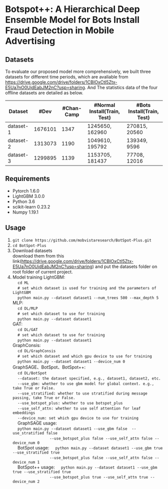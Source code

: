 # Botspot++: A Hierarchical Deep Ensemble Model for Bots Install Fraud Detection in Mobile Advertising
## Datasets
To evaluate our proposed model more comprehensively, we built three datasets for different time periods, which are avaliable from https://drive.google.com/drive/folders/1CBIOxCtI5Ztx-E5Ua7nO0UjdEabJM2nC?usp=sharing. And The statistics data of the four offline datasets are detailed as below.

| Dataset | #Dev | #Chan-Camp | #Normal Install(Train, Test) | #Bots Install(Train, Test) |
| ------------- | ------------- | ------------- | ------------- | ------------- |
| dataset-1 | 1676101 | 1347 | 1245650, 162960 | 270815, 20560 |
| dataset-2 | 1313073 | 1190 | 1049610, 195792  | 139349, 9596 |
| dataset-3 | 1299895 | 1139 | 1153705, 181437 | 77708, 12016  |

## Requirements
* Pytorch 1.6.0
* LightGBM 3.0.0
* Python 3.6
* scikit-learn 0.23.2
* Numpy 1.19.1

## Usage
1. ```git clone https://github.com/mobvistaresearch/BotSpot-Plus.git```
2. ```cd BotSpot-Plus```
3. Download datasets  
download them from this link(https://drive.google.com/drive/folders/1CBIOxCtI5Ztx-E5Ua7nO0UjdEabJM2nC?usp=sharing) and put the datasets folder on root folder of current project.
4. Model training
LightGBM:  
&nbsp;&nbsp;&nbsp;&nbsp;```cd ML```  
&nbsp;&nbsp;&nbsp;&nbsp;```# set which dataset is used for training and the parameters of LightGBM```  
&nbsp;&nbsp;&nbsp;&nbsp;```python main.py --dataset dataset1 --num_trees 500 --max_depth 5```  
MLP:   
&nbsp;&nbsp;&nbsp;&nbsp;```cd DL/MLP```  
&nbsp;&nbsp;&nbsp;&nbsp;```# set which dataset to use for training```  
&nbsp;&nbsp;&nbsp;&nbsp;```python main.py --dataset dataset1```  
GAT:   
&nbsp;&nbsp;&nbsp;&nbsp;```cd DL/GAT```  
&nbsp;&nbsp;&nbsp;&nbsp;```# set which dataset to use for training```  
&nbsp;&nbsp;&nbsp;&nbsp;```python main.py --dataset dataset1```  
GraphConsis:   
&nbsp;&nbsp;&nbsp;&nbsp;```cd DL/GraphConsis```  
&nbsp;&nbsp;&nbsp;&nbsp;```# set which dataset and which gpu device to use for training```  
&nbsp;&nbsp;&nbsp;&nbsp;```python main.py --dataset dataset1 --device_num 0```  
GraphSAGE、BotSpot、BotSpot++:  
&nbsp;&nbsp;&nbsp;&nbsp;```cd DL/BotSpot```  
&nbsp;&nbsp;&nbsp;&nbsp;```--dataset: the dataset specified, e.g., dataset1, dataset2, etc.```  
&nbsp;&nbsp;&nbsp;&nbsp;```--use_gbm: whether to use gbm model for global context. e.g., take True or False.```   
&nbsp;&nbsp;&nbsp;&nbsp;```--use_stratified: whether to use stratified during message passing, take True or False.```  
&nbsp;&nbsp;&nbsp;&nbsp;```--use_botspot_plus: whether to use botspot_plus```  
&nbsp;&nbsp;&nbsp;&nbsp;```--use_self_attn: whether to use self attention for leaf embeddings```  
&nbsp;&nbsp;&nbsp;&nbsp;```--device_num: set which gpu device to use for training```  
&nbsp;&nbsp;&nbsp;&nbsp;GraphSAGE usage:  
&nbsp;&nbsp;&nbsp;&nbsp;```python main.py --dataset dataset1 --use_gbm false  --use_stratified false```  
&nbsp;&nbsp;&nbsp;&nbsp;&nbsp;&nbsp;&nbsp;&nbsp;&nbsp;&nbsp;&nbsp;&nbsp;&nbsp;&nbsp;&nbsp;&nbsp;&nbsp;&nbsp;&nbsp;&nbsp;&nbsp;&nbsp;&nbsp;&nbsp;&nbsp;&nbsp;&nbsp;&nbsp;&nbsp;&nbsp;```--use_botspot_plus false --use_self_attn false --device_num 0```  
&nbsp;&nbsp;&nbsp;&nbsp;BotSpot usage:
&nbsp;&nbsp;&nbsp;&nbsp;```python main.py --dataset dataset1 --use_gbm true --use_stratified true```  
&nbsp;&nbsp;&nbsp;&nbsp;&nbsp;&nbsp;&nbsp;&nbsp;&nbsp;&nbsp;&nbsp;&nbsp;&nbsp;&nbsp;&nbsp;&nbsp;&nbsp;&nbsp;&nbsp;&nbsp;&nbsp;&nbsp;&nbsp;&nbsp;&nbsp;&nbsp;&nbsp;&nbsp;&nbsp;&nbsp;```--use_botspot_plus false --use_self_attn false --device_num 1```  
&nbsp;&nbsp;&nbsp;&nbsp;BotSpot++ usage:
&nbsp;&nbsp;&nbsp;&nbsp;```python main.py --dataset dataset1 --use_gbm true --use_stratified true```  
&nbsp;&nbsp;&nbsp;&nbsp;&nbsp;&nbsp;&nbsp;&nbsp;&nbsp;&nbsp;&nbsp;&nbsp;&nbsp;&nbsp;&nbsp;&nbsp;&nbsp;&nbsp;&nbsp;&nbsp;&nbsp;&nbsp;&nbsp;&nbsp;&nbsp;&nbsp;&nbsp;&nbsp;&nbsp;&nbsp;```--use_botspot_plus true --use_self_attn true --device_num 2```
